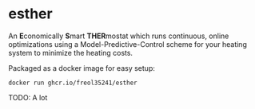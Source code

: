 # esther
An **E**conomically **S**mart **THER**mostat which runs continuous, online optimizations using a Model-Predictive-Control scheme for your heating system to minimize the heating costs.

Packaged as a docker image for easy setup:

```
docker run ghcr.io/freol35241/esther
```

TODO: A lot
